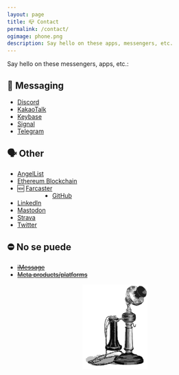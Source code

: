 ```yaml
---
layout: page
title: 📪 Contact
permalink: /contact/
ogimage: phone.png
description: Say hello on these apps, messengers, etc.
---
```

Say hello on these messengers, apps, etc.:

## &#128172; Messaging
- <a href="https://discordapp.com/users/181094465874821120" target="_blank">Discord</a>
- <a href="https://www.kakaocorp.com/page/service/service/KakaoTalk?lang=ENG&tab=all" target="_blank">KakaoTalk</a>
- <a href="https://keybase.io/berens" target="_blank">Keybase</a>
- <a href="https://signal.org" target="_blank">Signal</a>
- <a href="https://t.me/berensp" target="_blank">Telegram</a>

## &#128483; Other
- <a href="https://angel.co/berens" target="_blank">AngelList</a>
- <a href="https://app.ens.domains/name/berensp.eth/details" target="_blank">Ethereum Blockchain</a>
- <div style="float:left;"><span style="display:inline;">🆕&nbsp;</span><span style="display:inline;"><a href="https://www.farcaster.xyz/" target="_blank">Farcaster</a></span></div>
- <a href="https://github.com/berensp" target="_blank">GitHub</a>
- <a href="https://linkedin.com/in/berensp" target="_blank">LinkedIn</a>
- <a rel="me" href="https://mas.to/@pmb" target="_blank">Mastodon</a>
- <a href="https://www.strava.com/athletes/berenzino" target="_blank">Strava</a>
- <a href="https://twitter.com/berensp" target="_blank">Twitter</a>

## ⛔ No se puede
- <strike><a href="/phones/">iMessage</a></strike>
- <strike><a href="../fb">Meta products/platforms</a></strike>

<center><img src="/assets/og/phone.png" alt="phone" width="30%" height="30%"></center>